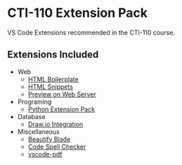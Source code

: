 # CTI-110 Extension Pack

VS Code Extensions recommended in the CTI-110 course.

## Extensions Included

- Web
    - [HTML Boilerplate](https://marketplace.visualstudio.com/items?itemName%3Dsidthesloth.html5-boilerplate)
    - [HTML Snippets](https://marketplace.visualstudio.com/items?itemName%3Dgeyao.html-snippets)
    - [Preview on Web Server](https://marketplace.visualstudio.com/items?itemName%3Dyuichinukiyama.vscode-preview-server)
- Programing
    - [Python Extension Pack](https://marketplace.visualstudio.com/items?itemName%3Ddonjayamanne.python-extension-pack)
- Database
    - [Draw.io Integration](https://marketplace.visualstudio.com/items?itemName%3Dhediet.vscode-drawio)
-  Miscellaneous 
    - [Beautify Blade](https://marketplace.visualstudio.com/items?itemName%3Dapility.beautify-blade)
    - [Code Spell Checker](https://marketplace.visualstudio.com/items?itemName%3Dstreetsidesoftware.code-spell-checker)
    - [vscode-pdf](https://marketplace.visualstudio.com/items?itemName%3Dtomoki1207.pdf)